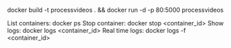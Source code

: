 docker build -t processvideos . && docker run -d -p 80:5000 processvideos

List containers: docker ps
Stop container: docker stop <container_id>
Show logs: docker logs <container_id>
Real time logs: docker logs -f <container_id>
